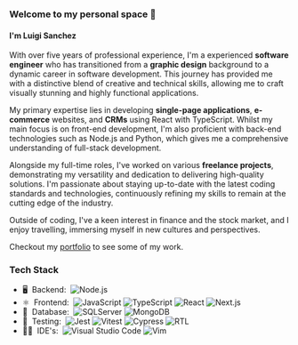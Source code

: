 ### Welcome to my personal space 👋
#### I'm Luigi Sanchez

With over five years of professional experience, I'm a experienced **software engineer** who has transitioned from a **graphic design** background to a dynamic career in software development. This journey has provided me with a distinctive blend of creative and technical skills, allowing me to craft visually stunning and highly functional applications.

My primary expertise lies in developing **single-page applications**, **e-commerce** websites, and **CRMs** using React with TypeScript. Whilst my main focus is on front-end development, I'm also proficient with back-end technologies such as Node.js and Python, which gives me a comprehensive understanding of full-stack development.

Alongside my full-time roles, I've worked on various **freelance projects**, demonstrating my versatility and dedication to delivering high-quality solutions. I'm passionate about staying up-to-date with the latest coding standards and technologies, continuously refining my skills to remain at the cutting edge of the industry.

Outside of coding, I've a keen interest in finance and the stock market, and I enjoy travelling, immersing myself in new cultures and perspectives.

Checkout my [portfolio](https://portfolio-1f4.pages.dev) to see some of my work.

### Tech Stack

- 🖥️ &nbsp;Backend:&nbsp;
  ![Node.js](https://img.shields.io/badge/-Node.js-0A1A2F?style=flat&logo=node.js)
- ⚛️ &nbsp;Frontend:&nbsp;
  ![JavaScript](https://img.shields.io/badge/-JavaScript-0A1A2F?style=flat&logo=javascript)
  ![TypeScript](https://img.shields.io/badge/-TypeScript-0A1A2F?style=flat&logo=typescript)
  ![React](https://img.shields.io/badge/-React-0A1A2F?style=flat&logo=react)
  ![Next.js](https://img.shields.io/badge/-Next.js-0A1A2F?style=flat&logo=next.js)
- 💾 &nbsp;Database:&nbsp;
  ![SQLServer](https://img.shields.io/badge/-SQLServer-0A1A2F?style=flat&logo=microsoft-sql-server)
  ![MongoDB](https://img.shields.io/badge/-MongoDB-0A1A2F?style=flat&logo=mongodb)
- 🧪 &nbsp;Testing:&nbsp;
  ![Jest](https://img.shields.io/badge/-Jest-0A1A2F?style=flat&logo=jest)
  ![Vitest](https://img.shields.io/badge/-Vitest-0A1A2F?style=flat&logo=vitest)
  ![Cypress](https://img.shields.io/badge/-Cypress-0A1A2F?style=flat&logo=cypress)
  ![RTL](https://img.shields.io/badge/-RTL-0A1A2F?style=flat&logo=testinglibrary)
- 👨‍💻 &nbsp;IDE's:&nbsp;
  ![Visual Studio Code](https://img.shields.io/badge/-Visual%20Studio%20Code-0A1A2F?style=flat&logo=visual-studio-code&logoColor=007ACC)
  ![Vim](https://img.shields.io/badge/-Vim-0A1A2F?style=flat&logo=vim&logoColor=green)
